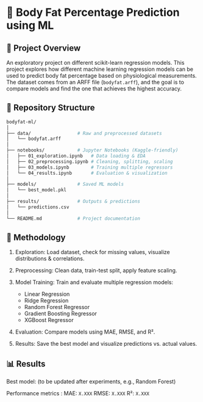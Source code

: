 # 🧠 Body Fat Percentage Prediction using ML
## 📌 Project Overview
An exploratory project on different scikit-learn regression models. This project explores how different machine learning regression models can be used to predict body fat percentage based on physiological measurements.
The dataset comes from an ARFF file (`bodyfat.arff`), and the goal is to compare models and find the one that achieves the highest accuracy.

## 📂 Repository Structure
```bash
bodyfat-ml/
│
├── data/                 # Raw and preprocessed datasets
│   └── bodyfat.arff
│
├── notebooks/            # Jupyter Notebooks (Kaggle-friendly)
│   ├── 01_exploration.ipynb   # Data loading & EDA
│   ├── 02_preprocessing.ipynb # Cleaning, splitting, scaling
│   ├── 03_models.ipynb        # Training multiple regressors
│   └── 04_results.ipynb       # Evaluation & visualization
│
├── models/               # Saved ML models
│   └── best_model.pkl
│
├── results/              # Outputs & predictions
│   └── predictions.csv
│
└── README.md             # Project documentation
```
## 🔬 Methodology

1. Exploration: Load dataset, check for missing values, visualize distributions & correlations.
2. Preprocessing: Clean data, train-test split, apply feature scaling.
3. Model Training: Train and evaluate multiple regression models:
    - Linear Regression
    - Ridge Regression
    - Random Forest Regressor
    - Gradient Boosting Regressor
    - XGBoost Regressor

4. Evaluation: Compare models using MAE, RMSE, and R².
5. Results: Save the best model and visualize predictions vs. actual values.

## 📊 Results

Best model: (to be updated after experiments, e.g., Random Forest)

Performance metrics :
MAE: `X.XXX`
RMSE: `X.XXX`
R²: `X.XXX`



